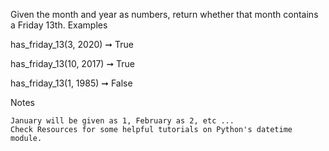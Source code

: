 Given the month and year as numbers, return whether that month contains a Friday 13th.
Examples

has_friday_13(3, 2020) ➞ True

has_friday_13(10, 2017) ➞ True

has_friday_13(1, 1985) ➞ False

Notes

    January will be given as 1, February as 2, etc ...
    Check Resources for some helpful tutorials on Python's datetime module.